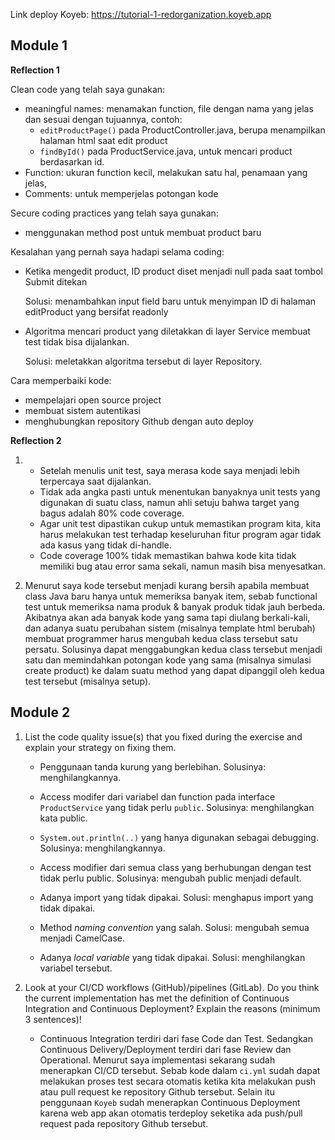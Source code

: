 Link deploy Koyeb: https://tutorial-1-redorganization.koyeb.app

## Module 1

**Reflection 1**

Clean code yang telah saya gunakan:
- meaningful names: menamakan function, file dengan nama yang jelas dan sesuai dengan tujuannya, contoh: 
    - `editProductPage()` pada ProductController.java, berupa menampilkan halaman html saat edit product
    - `findById()` pada ProductService.java, untuk mencari product berdasarkan id.
- Function: ukuran function kecil, melakukan satu hal, penamaan yang jelas,
- Comments: untuk memperjelas potongan kode

Secure coding practices yang telah saya gunakan:
- menggunakan method post untuk membuat product baru

Kesalahan yang pernah saya hadapi selama coding:
- Ketika mengedit product, ID product diset menjadi null pada saat tombol Submit ditekan

    Solusi: menambahkan input field baru untuk menyimpan ID di halaman editProduct yang bersifat readonly

- Algoritma mencari product yang diletakkan di layer Service membuat test tidak bisa dijalankan. 

    Solusi: meletakkan algoritma tersebut di layer Repository.

Cara memperbaiki kode:
- mempelajari open source project
- membuat sistem autentikasi
- menghubungkan repository Github dengan auto deploy

**Reflection 2**

1.
   - Setelah menulis unit test, saya merasa kode saya menjadi lebih terpercaya saat dijalankan.
   - Tidak ada angka pasti untuk menentukan banyaknya unit tests yang digunakan di suatu class, namun ahli setuju bahwa target yang bagus adalah 80% code coverage.
   - Agar unit test dipastikan cukup untuk memastikan program kita, kita harus melakukan test terhadap keseluruhan fitur program agar tidak ada kasus yang tidak di-handle.
   - Code coverage 100% tidak memastikan bahwa kode kita tidak memiliki bug atau error sama sekali, namun masih bisa menyesatkan.

2. Menurut saya kode tersebut menjadi kurang bersih apabila membuat class Java baru hanya untuk memeriksa banyak item, sebab functional test untuk memeriksa nama produk & banyak produk tidak jauh berbeda. Akibatnya akan ada banyak kode yang sama tapi diulang berkali-kali, dan adanya suatu perubahan sistem (misalnya template html berubah) membuat programmer harus mengubah kedua class tersebut satu persatu. Solusinya dapat menggabungkan kedua class tersebut menjadi satu dan memindahkan potongan kode yang sama (misalnya  simulasi create product) ke dalam suatu method yang dapat dipanggil oleh kedua test tersebut (misalnya setup).


## Module 2


1. List the code quality issue(s) that you fixed during the exercise and explain your strategy on fixing them.

    - Penggunaan tanda kurung yang berlebihan. Solusinya: menghilangkannya.

    - Access modifer dari variabel dan function pada interface `ProductService` yang tidak perlu `public`. Solusinya: menghilangkan kata public.

    - `System.out.println(..)` yang hanya digunakan sebagai debugging. Solusinya: menghilangkannya.

    - Access modifier dari semua class yang berhubungan dengan test tidak perlu public. Solusinya: mengubah public menjadi default.

    - Adanya import yang tidak dipakai. Solusi: menghapus import yang tidak dipakai.

    - Method *naming convention* yang salah. Solusi: mengubah semua menjadi CamelCase.

    - Adanya *local variable* yang tidak dipakai. Solusi: menghilangkan variabel tersebut.
    


2. Look at your CI/CD workflows (GitHub)/pipelines (GitLab). Do you think the current implementation has met the definition of Continuous Integration and Continuous Deployment? Explain the reasons (minimum 3 sentences)!

    - Continuous Integration terdiri dari fase Code dan Test. Sedangkan Continuous Delivery/Deployment terdiri dari fase Review dan Operational. Menurut saya implementasi sekarang sudah menerapkan CI/CD tersebut. Sebab kode dalam `ci.yml` sudah dapat melakukan proses test secara otomatis ketika kita melakukan push atau pull request ke repository Github tersebut. Selain itu penggunaan `Koyeb` sudah menerapkan Continuous Deployment karena web app akan otomatis terdeploy seketika ada push/pull request pada repository Github tersebut.